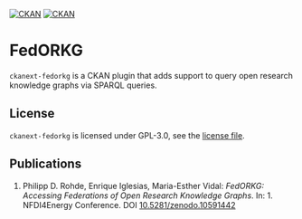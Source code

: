 [![CKAN](https://img.shields.io/badge/ckan-2.10-orange.svg?style=flat-square)](https://github.com/ckan/ckan/tree/2.10) [![CKAN](https://img.shields.io/badge/ckan-2.9-orange.svg?style=flat-square)](https://github.com/ckan/ckan/tree/2.9)

# FedORKG

`ckanext-fedorkg` is a CKAN plugin that adds support to query open research knowledge graphs via SPARQL queries.

## License

`ckanext-fedorkg` is licensed under GPL-3.0, see the [license file](LICENSE).

## Publications

1. Philipp D. Rohde, Enrique Iglesias, Maria-Esther Vidal: _FedORKG: Accessing Federations of Open Research Knowledge Graphs_. In: 1. NFDI4Energy Conference. DOI [10.5281/zenodo.10591442](https://doi.org/10.5281/zenodo.10591442)